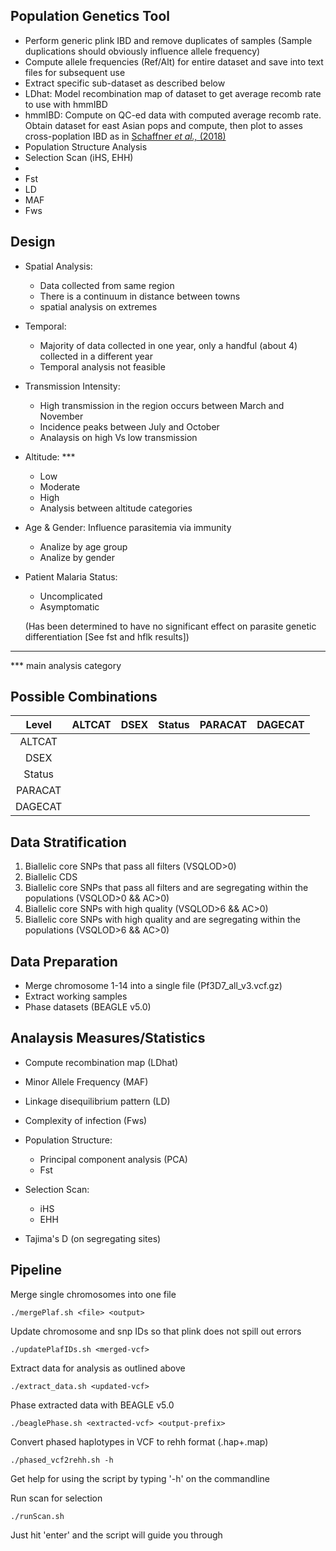 Population Genetics Tool
---
- Perform generic plink IBD and remove duplicates of samples (Sample duplications should obviously influence allele frequency)
- Compute allele frequencies (Ref/Alt) for entire dataset and save into text files for subsequent use 
- Extract specific sub-dataset as described below
- LDhat: Model recombination map of dataset to get average recomb rate to use with hmmIBD
- hmmIBD: Compute on QC-ed data with computed average recomb rate. Obtain dataset for east Asian pops and compute, then plot
  to asses cross-poplation IBD as in 
  [Schaffner *et al.,* \(2018\)](https://malariajournal.biomedcentral.com/articles/10.1186/s12936-018-2349-7#Tab1)
- Population Structure Analysis
- Selection Scan (iHS, EHH)
- 
- Fst
- LD
- MAF
- Fws

Design
----
- Spatial Analysis:
   * Data collected from same region
   * There is a continuum in distance between towns
   * spatial analysis on extremes

- Temporal: 
   * Majority of data collected in one year, only a handful (about 4) collected in a different year
   * Temporal analysis not feasible

- Transmission Intensity: 
   * High transmission in the region occurs between March and November
   * Incidence peaks between July and October
   * Analaysis on high Vs low transmission

- Altitude: \*\*\*
   * Low
   * Moderate
   * High
   * Analysis between altitude categories

- Age & Gender: Influence parasitemia via immunity
   * Analize by age group
   * Analize by gender

- Patient Malaria Status:
   * Uncomplicated
   * Asymptomatic

   (Has been determined to have no significant effect on parasite genetic differentiation [See fst 
    and hflk results])
-----------------------
\*\*\* main analysis category

Possible Combinations
----

| Level	| ALTCAT | DSEX | Status | PARACAT | DAGECAT |
|:-----:|:-----:|:-----:|:-----:|:-----:|:-----:|
| ALTCAT |  |  |  |  |  |
| DSEX |  |  |  |  |  |
| Status |  |  |  |  |  |
| PARACAT |  |  |  |  |  |
| DAGECAT |  |  |  |  |  |

Data Stratification
----
1. Biallelic core SNPs that pass all filters (VSQLOD>0)
2. Biallelic CDS
3. Biallelic core SNPs that pass all filters and are segregating within the populations (VSQLOD>0 && AC>0)
4. Biallelic core SNPs with high quality (VSQLOD>6 && AC>0)
5. Biallelic core SNPs with high quality and are segregating within the populations (VSQLOD>6 && AC>0)


Data Preparation
----
- Merge chromosome 1-14 into a single file (Pf3D7\_all\_v3.vcf.gz)
- Extract working samples
- Phase datasets (BEAGLE v5.0)

Analaysis Measures/Statistics
----
- Compute recombination map (LDhat)
- Minor Allele Frequency (MAF)
- Linkage disequilibrium pattern (LD)
- Complexity of infection (Fws)
- Population Structure:
   * Principal component analysis (PCA)
   * Fst
- Selection Scan:
   * iHS
   * EHH

- Tajima's D (on segregating sites)


Pipeline
---
Merge single chromosomes into one file
```
./mergePlaf.sh <file> <output>
``` 

Update chromosome and snp IDs so that plink does not spill out errors
```
./updatePlafIDs.sh <merged-vcf>
```

Extract data for analysis as outlined above
```
./extract_data.sh <updated-vcf>
```

Phase extracted data with BEAGLE v5.0
```
./beaglePhase.sh <extracted-vcf> <output-prefix>
```

Convert phased haplotypes in VCF to rehh format (.hap+.map)
```
./phased_vcf2rehh.sh -h 
```

Get help for using the script by typing '-h' on the commandline

Run scan for selection
```
./runScan.sh
```

Just hit 'enter' and the script will guide you through


